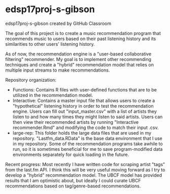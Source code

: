 # edsp17proj-s-gibson
edsp17proj-s-gibson created by GitHub Classroom

The goal of this project is to create a music recommendation program that recommends music to users based on their past listening history and its similarities to other users' listening history.

As of now, the recommendation engine is a "user-based collaborative filtering" recommender.  My goal is to implement other recommending techniques and create a "hybrid" recommendation model that relies on multiple input streams to make recommendations.

Repository organization:
* Functions: Contains R files with user-defined functions that are to be utilized in the recommendation model.
* Interactive: Contains a master input file that allows users to create a "hypothetical" listening history in order to test the recommendation engine.  Users can fill out "input_master.csv" with a list of artists they listen to and how many times they might listen to said artists.  Users can then view their recommended artists by running "Interactive recommender.Rmd" and modifying the code to match their input .csv.
* large-rep: This folder holds the large data files that are used in my repository.  "Lastfm_data.RData" is the base data environment that I use in my repository.  Some of the recommendation programs take awhile to run, so it is sometimes beneficial for me to save program-modified data environments separately for quick loading in the future.

Recent progress:
Most recently I have written code for scraping artist "tags" from the last.fm API.  I think this will be very useful moving forward as I try to develop a "hybrid" recommendation model.  The UBCF model has provided results that I am optimistic about, but ideally I could curate UBCF recommendations based on tag/genre-based recommendations.
